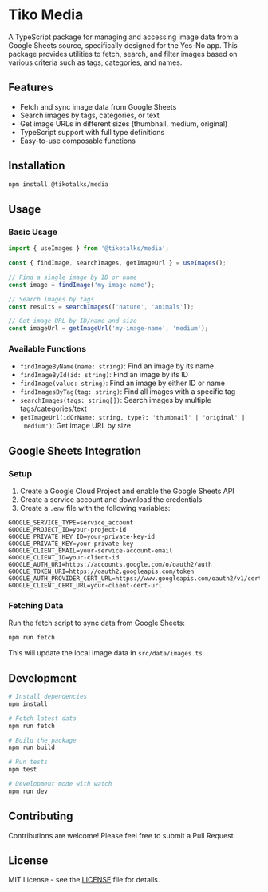 # Tiko Media

A TypeScript package for managing and accessing image data from a Google Sheets source, specifically designed for the Yes-No app. This package provides utilities to fetch, search, and filter images based on various criteria such as tags, categories, and names.

## Features

- Fetch and sync image data from Google Sheets
- Search images by tags, categories, or text
- Get image URLs in different sizes (thumbnail, medium, original)
- TypeScript support with full type definitions
- Easy-to-use composable functions

## Installation

```bash
npm install @tikotalks/media
```

## Usage

### Basic Usage

```typescript
import { useImages } from '@tikotalks/media';

const { findImage, searchImages, getImageUrl } = useImages();

// Find a single image by ID or name
const image = findImage('my-image-name');

// Search images by tags
const results = searchImages(['nature', 'animals']);

// Get image URL by ID/name and size
const imageUrl = getImageUrl('my-image-name', 'medium');
```

### Available Functions

- `findImageByName(name: string)`: Find an image by its name
- `findImageById(id: string)`: Find an image by its ID
- `findImage(value: string)`: Find an image by either ID or name
- `findImagesByTag(tag: string)`: Find all images with a specific tag
- `searchImages(tags: string[])`: Search images by multiple tags/categories/text
- `getImageUrl(idOrName: string, type?: 'thumbnail' | 'original' | 'medium')`: Get image URL by size

## Google Sheets Integration

### Setup

1. Create a Google Cloud Project and enable the Google Sheets API
2. Create a service account and download the credentials
3. Create a `.env` file with the following variables:

```env
GOOGLE_SERVICE_TYPE=service_account
GOOGLE_PROJECT_ID=your-project-id
GOOGLE_PRIVATE_KEY_ID=your-private-key-id
GOOGLE_PRIVATE_KEY=your-private-key
GOOGLE_CLIENT_EMAIL=your-service-account-email
GOOGLE_CLIENT_ID=your-client-id
GOOGLE_AUTH_URI=https://accounts.google.com/o/oauth2/auth
GOOGLE_TOKEN_URI=https://oauth2.googleapis.com/token
GOOGLE_AUTH_PROVIDER_CERT_URL=https://www.googleapis.com/oauth2/v1/certs
GOOGLE_CLIENT_CERT_URL=your-client-cert-url
```

### Fetching Data

Run the fetch script to sync data from Google Sheets:

```bash
npm run fetch
```

This will update the local image data in `src/data/images.ts`.

## Development

```bash
# Install dependencies
npm install

# Fetch latest data
npm run fetch

# Build the package
npm run build

# Run tests
npm test

# Development mode with watch
npm run dev
```

## Contributing

Contributions are welcome! Please feel free to submit a Pull Request.

## License

MIT License - see the [LICENSE](LICENSE) file for details.
